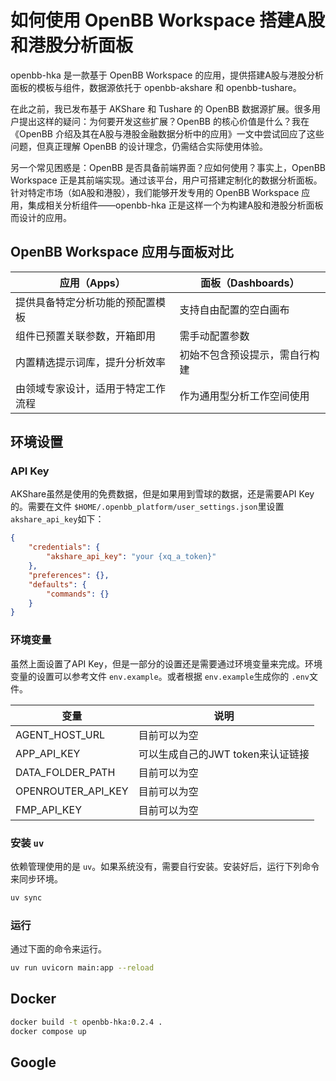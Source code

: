 # 如何使用 OpenBB Workspace 搭建A股和港股分析面板

openbb-hka 是一款基于 OpenBB Workspace 的应用，提供搭建A股与港股分析面板的模板与组件，数据源依托于 openbb-akshare 和 openbb-tushare。

在此之前，我已发布基于 AKShare 和 Tushare 的 OpenBB 数据源扩展。很多用户提出这样的疑问：为何要开发这些扩展？OpenBB 的核心价值是什么？我在《OpenBB 介绍及其在A股与港股金融数据分析中的应用》一文中尝试回应了这些问题，但真正理解 OpenBB 的设计理念，仍需结合实际使用体验。

另一个常见困惑是：OpenBB 是否具备前端界面？应如何使用？事实上，OpenBB Workspace 正是其前端实现。通过该平台，用户可搭建定制化的数据分析面板。针对特定市场（如A股和港股），我们能够开发专用的 OpenBB Workspace 应用，集成相关分析组件——openbb-hka 正是这样一个为构建A股和港股分析面板而设计的应用。

## OpenBB Workspace 应用与面板对比

| **应用（Apps）**             | **面板（Dashboards）**   |
| ---------------------------------- | ------------------------------ |
| 提供具备特定分析功能的预配置模板   | 支持自由配置的空白画布         |
| 组件已预置关联参数，开箱即用       | 需手动配置参数                 |
| 内置精选提示词库，提升分析效率     | 初始不包含预设提示，需自行构建 |
| 由领域专家设计，适用于特定工作流程 | 作为通用型分析工作空间使用     |

## 环境设置

### API Key

AKShare虽然是使用的免费数据，但是如果用到雪球的数据，还是需要API Key的。需要在文件 `$HOME/.openbb_platform/user_settings.json`里设置 `akshare_api_key`如下：

```json
{
    "credentials": {
        "akshare_api_key": "your {xq_a_token}"
    },
    "preferences": {},
    "defaults": {
        "commands": {}
    }
}
```

### 环境变量

虽然上面设置了API Key，但是一部分的设置还是需要通过环境变量来完成。环境变量的设置可以参考文件 `env.example`。或者根据 `env.example`生成你的 `.env`文件。

| 变量               | 说明                              |
| ------------------ | --------------------------------- |
| AGENT_HOST_URL     | 目前可以为空                      |
| APP_API_KEY        | 可以生成自己的JWT token来认证链接 |
| DATA_FOLDER_PATH   | 目前可以为空                      |
| OPENROUTER_API_KEY | 目前可以为空                      |
| FMP_API_KEY        | 目前可以为空                      |

### 安装 `uv`

依赖管理使用的是 `uv`。如果系统没有，需要自行安装。安装好后，运行下列命令来同步环境。

```bash
uv sync
```

### 运行

通过下面的命令来运行。

```bash
uv run uvicorn main:app --reload
```

## Docker

```bash
docker build -t openbb-hka:0.2.4 .
docker compose up
```

## Google
